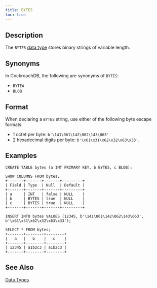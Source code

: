 ```yaml
---
title: BYTES
toc: true
---
```


## Description

The `BYTES` [data type](data-types.html) stores binary strings of variable length.

## Synonyms

In CockroachDB, the following are synonyms of `BYTES`: 

- `BYTEA` 
- `BLOB` 

## Format

When declaring a `BYTES` string, use either of the following byte escape formats:

- 1 octet per byte: `b'\141\061\142\062\143\063'`
- 2 hexadecimal digits per byte: `b'\x61\x31\x62\x32\x63\x33'`. 

## Examples

~~~
CREATE TABLE bytes (a INT PRIMARY KEY, b BYTES, c BLOB);

SHOW COLUMNS FROM bytes;
+-------+-------+-------+---------+
| Field | Type  | Null  | Default |
+-------+-------+-------+---------+
| a     | INT   | false | NULL    |
| b     | BYTES | true  | NULL    |
| c     | BYTES | true  | NULL    |
+-------+-------+-------+---------+

INSERT INTO bytes VALUES (12345, b'\141\061\142\062\143\063', b'\x61\x31\x62\x32\x63\x33');

SELECT * FROM bytes;
+-------+--------+--------+
|   a   |   b    |   c    |
+-------+--------+--------+
| 12345 | a1b2c3 | a1b2c3 |
+-------+--------+--------+
~~~

## See Also

[Data Types](data-types.html)
